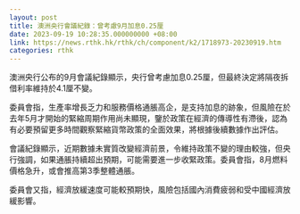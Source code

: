 ```yaml
---
layout: post
title: 澳洲央行會議紀錄：曾考慮9月加息0.25厘
date: 2023-09-19 10:28:35.000000000 +08:00
link: https://news.rthk.hk/rthk/ch/component/k2/1718973-20230919.htm
categories: rthk
---
```


澳洲央行公布的9月會議紀錄顯示，央行曾考慮加息0.25厘，但最終決定將隔夜拆借利率維持於4.1厘不變。

委員會指，生產率增長乏力和服務價格通脹高企，是支持加息的跡象，但風險在於去年5月才開始的緊縮周期作用尚未顯現，鑒於政策在經濟的傳導性有滯後，認為有必要預留更多時間觀察緊縮貨幣政策的全面效果，將根據後續數據作出評估。

會議紀錄顯示，近期數據未實質改變經濟前景，令維持政策不變的理由較強，但央行強調，如果通脹持續超出預期，可能需要進一步收緊政策。委員會指，8月燃料價格急升，或會推高第3季整體通脹。

委員會又指，經濟放緩速度可能較預期快，風險包括國內消費疲弱和受中國經濟放緩影響。

